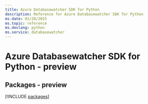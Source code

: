 ```yaml
---
title: Azure Databasewatcher SDK for Python
description: Reference for Azure Databasewatcher SDK for Python
ms.date: 03/28/2025
ms.topic: reference
ms.devlang: python
ms.service: databasewatcher
---
```

# Azure Databasewatcher SDK for Python - preview
## Packages - preview
[!INCLUDE [packages](databasewatcher-index.md)]